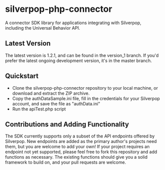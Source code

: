 silverpop-php-connector
=======================

A connector SDK library for applications integrating with Silverpop, including the Universal Behavior API.

Latest Version
--------------

The latest version is 1.2.1, and can be found in the version_1 branch. If you'd prefer the latest ongoing development version, it's in the master branch.

Quickstart
----------

* Clone the silverpop-php-connector repository to your local machine, or download and extract the ZIP archive.
* Copy the authDataSample.ini file, fill in the credentials for your Silverpop account, and save the file as "authData.ini"
* Run the apiTest.php script

Contributions and Adding Functionality
--------------------------------------

The SDK currently supports only a subset of the API endpoints offered by Silverpop. New endpoints are added as the primary author's projects need them, but you are welcome to add your own! If your project requires an endpoint not yet supported, please feel free to fork this repository and add functions as necessary. The existing functions should give you a solid framework to build on, and your pull requests are welcome.
